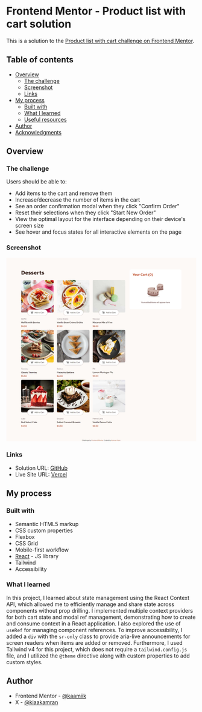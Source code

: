 # Frontend Mentor - Product list with cart solution

This is a solution to the [Product list with cart challenge on Frontend Mentor](https://www.frontendmentor.io/challenges/product-list-with-cart-5MmqLVAp_d).

## Table of contents

- [Overview](#overview)
  - [The challenge](#the-challenge)
  - [Screenshot](#screenshot)
  - [Links](#links)
- [My process](#my-process)
  - [Built with](#built-with)
  - [What I learned](#what-i-learned)
  - [Useful resources](#useful-resources)
- [Author](#author)
- [Acknowledgments](#acknowledgments)

## Overview

### The challenge

Users should be able to:

- Add items to the cart and remove them
- Increase/decrease the number of items in the cart
- See an order confirmation modal when they click "Confirm Order"
- Reset their selections when they click "Start New Order"
- View the optimal layout for the interface depending on their device's screen size
- See hover and focus states for all interactive elements on the page

### Screenshot

![](./screenshot.jpeg)

### Links

- Solution URL: [GitHub](https://github.com/kaamiik/fm-Product-list-with-Cart-using-react-tailwind)
- Live Site URL: [Vercel](https://fm-product-list-with-cart-using-react-tailwind.vercel.app/)

## My process

### Built with

- Semantic HTML5 markup
- CSS custom properties
- Flexbox
- CSS Grid
- Mobile-first workflow
- [React](https://reactjs.org/) - JS library
- Tailwind
- Accessibility

### What I learned

In this project, I learned about state management using the React Context API, which allowed me to efficiently manage and share state across components without prop drilling. I implemented multiple context providers for both cart state and modal ref management, demonstrating how to create and consume context in a React application. I also explored the use of `useRef` for managing component references. To improve accessibility, I added a `div` with the `sr-only` class to provide aria-live announcements for screen readers when items are added or removed. Furthermore, I used Tailwind v4 for this project, which does not require a `tailwind.config.js` file, and I utilized the `@theme` directive along with custom properties to add custom styles.

## Author

- Frontend Mentor - [@kaamiik](https://www.frontendmentor.io/profile/kaamiik)
- X - [@kiaakamran](https://www.x.com/kiaakamran)
